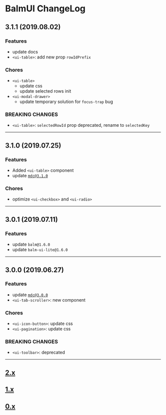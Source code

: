 # BalmUI ChangeLog

## 3.1.1 (2019.08.02)

### Features

- update docs
- `<ui-table>`: add new prop `rowIdPrefix`

### Chores

- `<ui-table>`
  - update css
  - update selected rows init
- `<ui-modal-drawer>`
  - update temporary solution for `focus-trap` bug

### BREAKING CHANGES

- `<ui-table>`: `selectedRowId` prop deprecated, rename to `selectedKey`

---

## 3.1.0 (2019.07.25)

### Features

- Added `<ui-table>` component
- update [`mdc@3.1.0`](https://github.com/material-components/material-components-web/blob/master/CHANGELOG.md#310-2019-07-22)

### Chores

- optimize `<ui-checkbox>` and `<ui-radio>`

---

## 3.0.1 (2019.07.11)

### Features

- update `balm@1.6.0`
- update `balm-ui-lite@1.6.0`

---

## 3.0.0 (2019.06.27)

### Features

- update [`mdc@3.0.0`](https://github.com/material-components/material-components-web/blob/master/CHANGELOG.md#300-2019-06-25)
- `<ui-tab-scroller>`: new component

### Chores

- `<ui-icon-button>`: update css
- `<ui-pagination>`: update css

### BREAKING CHANGES

- `<ui-toolbar>`: deprecated

---

## [2.x](https://github.com/balmjs/balm-ui/blob/master/CHANGELOG-2.x.md)

## [1.x](https://github.com/balmjs/balm-ui/blob/master/CHANGELOG-1.x.md)

## [0.x](https://github.com/balmjs/balm-ui/blob/master/CHANGELOG-0.x.md)
